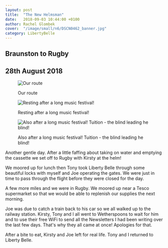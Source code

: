 ```yaml
---
layout: post
title:  "The New Helmsman"
date:   2018-09-03 10:44:00 +0100
author: Rachel Glombek
cover:  "/image/small/n6/DSCN0462_banner.jpg"
category: LibertyBelle
---
```


<h2>Braunston to Rugby</h2>
<h2>28th August 2018</h2>


<figure>
 <img src="{{site.baseurl}}/image/maps/n6map.png" alt="Our route" >
 <figcaption>
 <p>Our route</p>
 </figcaption>
</figure>



<figure>
 <img src="{{site.baseurl}}/image/small/n6/IMG-20180828-WA0010.jpg" alt="Resting after a long music festival!" >

 <figcaption>
 <p>Resting after a long music festival!</p>
 </figcaption>
</figure>

<figure>
 <img src="{{site.baseurl}}/image/small/n6/DSCN0462.jpg" alt="Also after a long music festival! Tuition - the blind leading he blind!" >

 <figcaption>
 <p>Also after a long music festival! Tuition - the blind leading he blind!</p>
 </figcaption>
</figure>

<p>Another gentle day. After a little faffing about taking on water and emptying the cassette we set off to Rugby with Kirsty at the helm!</p>

<p>We moored up for lunch then Tony took Liberty Belle through some beautiful locks with myself and Joe operating the gates. We were just in time to pass through the flight before they were closed for the day.</p>

<p>A few more miles and we were in Rugby. We moored up near a Tesco supermarket so that we would be able to replenish our supplies the next morning.</p>

<p>Joe was due to catch a train back to his car so we all walked up to the railway station. Kirsty, Tony and I all went to Wetherspoons to wait for him and to use their free WiFi to send all the Newsletters I had been writing over the last few days. That's why they all came at once! Apologies for that.</p>

<p>After a bite to eat, Kirsty and Joe left for real life. Tony and I returned to Liberty Belle.</p>

